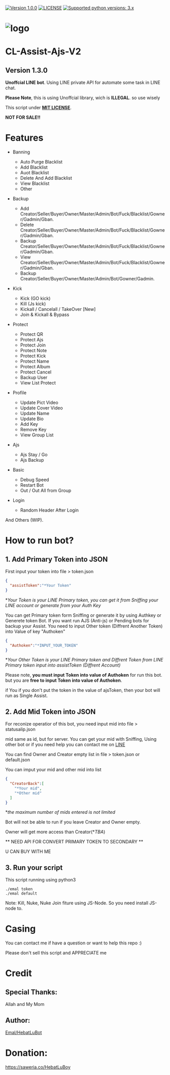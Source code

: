 [![Version 1.0.0](https://i.ibb.co/6vJvwyf/5.png "Version 1.0.0")](https://github.com/alipbudiman/CL-Assist-Ajs-V2/blob/main/README.md)
[![LICENSE](https://i.ibb.co/5nR4p7x/6.png "LICENSE")]([https://github.com/alipbudiman/CL-Assist-Ajs-V2/blob/main/LICENSE](https://github.com/alipbudiman/CL-Assist-Ajs-V2/blob/main/README.md))
[![Supported python versions: 3.x](https://i.ibb.co/L1k6BC2/7.png "supported python versions: 3.x")](https://www.python.org/downloads/)


# ![logo](https://i.ibb.co/MCZB694/hbtlogo.jpg)


# CL-Assist-Ajs-V2
## Version 1.3.0

**Unoffcial LINE bot**. Using LINE private API for automate some task in LINE chat.

**Please Note**, this is using Unoffcial library, wich is **ILLEGAL**. so use wisely

This script under [**MIT LICENSE**]([https://github.com/alipbudiman/CL-Assist-Ajs-V2/blob/main/LICENSE](https://github.com/alipbudiman/CL-Assist-Ajs-V2/blob/main/README.md)).

**NOT FOR SALE!!**


# Features
- Banning
  - Auto Purge Blacklist
  - Add Blacklist
  - Auot Blacklist
  - Delete And Add Blacklist
  - View Blacklist
  - Other

- Backup
  - Add Creator/Seller/Buyer/Owner/Master/Admin/Bot/Fuck/Blacklist/Gowner/Gadmin/Gban.
  - Delete Creator/Seller/Buyer/Owner/Master/Admin/Bot/Fuck/Blacklist/Gowner/Gadmin/Gban.
  - Backup Creator/Seller/Buyer/Owner/Master/Admin/Bot/Fuck/Blacklist/Gowner/Gadmin/Gban.
  - View Creator/Seller/Buyer/Owner/Master/Admin/Bot/Fuck/Blacklist/Gowner/Gadmin/Gban.
  - Backup Creator/Seller/Buyer/Owner/Master/Admin/Bot/Gowner/Gadmin.

- Kick
  - Kick (GO kick)
  - Kill (Js kick)
  - Kickall / Cancelall / TakeOver [New]
  - Join & Kickall & Bypass
 
- Protect
  - Protect QR
  - Protect Ajs
  - Protect Join 
  - Protect Note
  - Protect Kick
  - Protect Name
  - Protect Album
  - Protect Cancel
  - Backup User
  - View List Protect

- Profile
  - Update Pict Video
  - Update Cover Video
  - Update Name
  - Update Bio
  - Add Key
  - Remove Key
  - View Group List

- Ajs
  - Ajs Stay / Go
  - Ajs Backup

- Basic
  - Debug Speed
  - Restart Bot
  - Out / Out All from Group

- Login
  - Random Header After Login

And Others (WIP).

# How to run bot?

## 1. Add Primary Token into JSON
First input your token into file > token.json
```JSON
{
  "assistToken":"*Your Token"
}
```
**Your Token is your LINE Primary token, you can get it from Sniffing your LINE account or generate from your Auth Key*

You can get Primary token form Sniffing or generate it by using Authkey or Generete token Bot.
If you want run AJS (Anti-js) or Pending bots for backup your Assist. You need to input Other token (Diffrent Another Token) into Value of key "Authoken"
```JSON
{
  "Authoken":"*INPUT_YOUR_TOKEN"
}
```
**Your Other Token is your LINE Primary token and Diffrent Token from LINE Primary token input into assistToken (Diffrent Account)*

Please note, **you must input Token into value of Authoken** for run this bot. but you are **free to input Token into value of Authoken**.

if You if you don't put the token in the value of ajsToken, then your bot will run as Single Assist.


## 2. Add Mid Token into JSON
For reconize operatior of this bot, you need input mid into file > statusalip.json

mid same as id, but for server. You can get your mid with Sniffing, Using other bot or if you need help you can contact me on [LINE](https://line.me/ti/p/~fvkubitch_)

You can find Owner and Creator empty list in file > token.json or default.json

You can imput your mid and other mid into list
```JSON
{
  "CreatorBack":[
    "*Your mid",
    "*Other mid"
  ]
}
```
**the maximum number of mids entered is not limited*

Bot will not be able to run if you leave Creator and Owner empty.

Owner will get more access than Creator(**TBA*)

** NEED API FOR CONVERT PRIMARY TOKEN TO SECONDARY **

U CAN BUY WITH ME

## 3. Run your script
This script running using python3
```SH
./emal token
./emal default
```
Note: Kill, Nuke, Nuke Join fiture using JS-Node. So you need install JS-node to.


# Casing

You can contact me if have a question or want to help this repo :)

Please don't sell this script and APPRECIATE me


# Credit

## Special Thanks:
Allah and My Mom

## Author:
[Emal/HebatLuBot](https://fxgdev.site/alifbudiman.html)

# Donation:
https://saweria.co/HebatLuBoy
